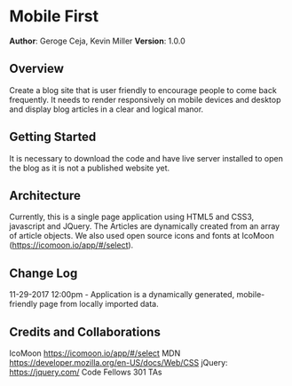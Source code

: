 # Mobile First

**Author**: Geroge Ceja, Kevin Miller
**Version**: 1.0.0

## Overview
Create a blog site that is user friendly to encourage people to come back frequently. It needs to render responsively on mobile devices and desktop and display blog articles in a clear and logical manor.

## Getting Started
It is necessary to download the code and have live server installed to open the blog as it is not a published website yet.

## Architecture
Currently, this is a single page application using HTML5 and CSS3, javascript and JQuery.  The Articles are dynamically created from an array of article objects. We also used open source icons and fonts at IcoMoon (https://icomoon.io/app/#/select).

## Change Log

11-29-2017 12:00pm - Application is a dynamically generated, mobile-friendly page from locally imported data.

## Credits and Collaborations
IcoMoon https://icomoon.io/app/#/select
MDN https://developer.mozilla.org/en-US/docs/Web/CSS
jQuery: https://jquery.com/
Code Fellows 301 TAs
